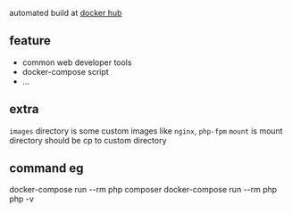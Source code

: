 automated build at [docker hub](https://hub.docker.com/r/aimsam/ubuntu/)

## feature

- common web developer tools 
- docker-compose script
- ...

## extra

`images` directory is some custom images like `nginx`, `php-fpm`
`mount` is mount directory should be cp to custom directory

## command eg
docker-compose run --rm php composer
docker-compose run --rm php php -v

